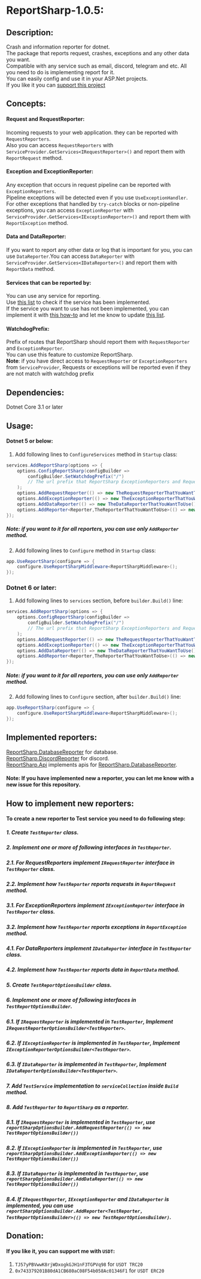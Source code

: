 # ReportSharp-1.0.5:

## Description:

Crash and information reporter for dotnet.   
The package that reports request, crashes, exceptions and any other data you want.    
Compatible with any service such as email, discord, telegram and etc. All you need to do is implementing report for it.   
You can easily config and use it in your ASP.Net projects.   
If you like it you can [support this project](#donation)

## Concepts:

#### Request and RequestReporter:

Incoming requests to your web application. they can be reported with `RequestReporters`.    
Also you can access `RequestReporters` with `ServiceProvider.GetServices<IRequestReporter>()`
and report them with `ReportRequest` method.

#### Exception and ExceptionReporter:

Any exception that occurs in request pipeline can be reported with `ExceptionReporters`.   
Pipeline exceptions will be detected even if you use `UseExceptionHandler`.   
For other exceptions that handled by `try-catch` blocks or non-pipeline exceptions, you can access `ExceptionReporter` with `ServiceProvider.GetServices<IExceptionReporter>()`
and report them with `ReportException` method.

#### Data and DataReporter:

If you want to report any other data or log that is important for you, you can use `DataReporter`.You can access `DataReporter` with `ServiceProvider.GetServices<IDataReporter>()`
and report them with `ReportData` method.

#### Services that can be reported by:

You can use any service for reporting.   
Use [this list](#implemented-reporters) to check if the service has been implemented.   
If the service you want to use has not been implemented, you can implement it with [this how-to](#how-to-implement-new-reporters) and let me know to update [this list](#implemented-reporters).

#### WatchdogPrefix:

Prefix of routes that ReportSharp should report them with `RequestReporter` and `ExceptionReporter`.   
You can use this feature to customize ReportSharp.  
**Note**: if you have direct access to `RequestReporter` or `ExceptionReporters` from `ServiceProvider`, Requests or exceptions will be reported even if they are not match with watchdog prefix

## Dependencies:

Dotnet Core 3.1 or later

## Usage:

#### Dotnet 5 or below:

1) Add following lines to `ConfigureServices` method in `Startup` class:

```c#
services.AddReportSharp(options => {
    options.ConfigReportSharp(configBuilder => 
        configBuilder.SetWatchdogPrefix("/")
        // The url prefix that ReportSharp ExceptionReporters and RequestReporter should report them 
    );
    options.AddRequestReporter(() => new TheRequestReporterThatYouWantToUse());
    options.AddExceptionReporter(() => new TheExceptionReporterThatYouWantToUse());
    options.AddDataReporter(() => new TheDataReporterThatYouWantToUse());
    options.AddReporter<Reporter,TheReporterThatYouWantToUse>(() => new TheReporterThatYouWantToUse());
});
```

##### Note: if you want to it for all reporters, you can use only `AddReporter` method.

2) Add following lines to `Configure` method in `Startup` class:

```c#
app.UseReportSharp(configure => {
    configure.UseReportSharpMiddleware<ReportSharpMiddleware>();
});
```

### Dotnet 6 or later:

1) Add following lines to `services` section, before `builder.Build()` line:

```c#
services.AddReportSharp(options => {
    options.ConfigReportSharp(configBuilder => 
        configBuilder.SetWatchdogPrefix("/")
        // The url prefix that ReportSharp ExceptionReporters and RequestReporter should report them 
    );
    options.AddRequestReporter(() => new TheRequestReporterThatYouWantToUse());
    options.AddExceptionReporter(() => new TheExceptionReporterThatYouWantToUse());
    options.AddDataReporter(() => new TheDataReporterThatYouWantToUse());
    options.AddReporter<Reporter,TheReporterThatYouWantToUse>(() => new TheReporterThatYouWantToUse());
});
```

##### Note: if you want to it for all reporters, you can use only `AddReporter` method.

2) Add following lines to `Configure` section, after `builder.Build()` line:

```c#
app.UseReportSharp(configure => {
    configure.UseReportSharpMiddleware<ReportSharpMiddleware>();
});
```

## Implemented reporters:

[ReportSharp.DatabaseReporter](https://www.nuget.org/packages/ReportSharp.DatabaseReporter/) for database.   
[ReportSharp.DiscordReporter](https://www.nuget.org/packages/ReportSharp.DiscordReporter/) for discord.  
[ReportSharp.Api](https://www.nuget.org/packages/ReportSharp.Api/) implements apis for [ReportSharp.DatabaseReporter](https://www.nuget.org/packages/ReportSharp.DatabaseReporter/).

#### Note: If you have implemented new a reporter, you can let me know with a new issue for this repository.

## How to implement new reporters:

#### To create a new reporter to Test service you need to do following step:

##### **1.** Create `TestReporter` class.

##### **2.** Implement one or more of following interfaces in `TestReporter`.

##### **2.1.** For **RequestReporters** implement `IRequestReporter` interface in `TestReporter` class.

##### **2.2.** Implement how `TestReporter` reports requests in `ReportRequest` method.

##### **3.1.** For **ExceptionReporters** implement `IExceptionReporter` interface in `TestReporter` class.

##### **3.2.** Implement how `TestReporter` reports exceptions in `ReportException` method.

##### **4.1.** For **DataReporters** implement `IDataReporter` interface in `TestReporter` class.

##### **4.2.** Implement how `TestReporter` reports data in `ReportData` method.

##### **5.** Create `TestReportOptionsBuilder` class.

##### **6.** Implement one or more of following interfaces in `TestReportOptionsBuilder`.

##### **6.1.** If `IRequestReporter` is implemented in `TestReporter`, Implement `IRequestReporterOptionsBuilder<TestReporter>`.

##### **6.2.** If `IExceptionReporter` is implemented in `TestReporter`, Implement `IExceptionReporterOptionsBuilder<TestReporter>`.

##### **6.3.** If `IDataReporter` is implemented in `TestReporter`, Implement `IDataReporterOptionsBuilder<TestReporter>`.

##### **7.** Add `TestService` implementation to `serviceCollection` inside `Build` method.

##### **8.** Add `TestReporter` to `ReportSharp` as a reporter.

##### **8.1.** If `IRequestReporter` is implemented in `TestReporter`, use `reportSharpOptionsBuilder.AddRequestReporter(() => new TestReportOptionsBuilder())`

##### **8.2.** If `IExceptionReporter` is implemented in `TestReporter`, use `reportSharpOptionsBuilder.AddExceptionReporter(() => new TestReportOptionsBuilder())`

##### **8.3.** If `IDataReporter` is implemented in `TestReporter`, use `reportSharpOptionsBuilder.AddDataReporter(() => new TestReportOptionsBuilder())`

##### **8.4.** If `IRequestReporter`, `IExceptionReporter` and `IDataReporter` is implemented, you can use `reportSharpOptionsBuilder.AddReporter<TestReporter, TestReportOptionsBuilder>(() => new TestReportOptionsBuilder)`.

## Donation:

#### If you like it, you can support me with `USDT`:

1) `TJ57yPBVwwK8rjWDxogkGJH1nF3TGPVq98` for `USDT TRC20`
2) `0x743379201B80dA1CB680aC08F54b058Ac01346F1` for `USDT ERC20`
